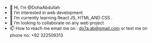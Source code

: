 - 👋 Hi, I’m @DohaAbdullah
- 👀 I’m interested in web development 
- 🌱 I’m currently learning React JS, HTML,AND CSS .
- 💞️ I’m looking to collaborate on any web project
- 📫 How to reach me email me on : do7a.ab@gmail.com or text me on phone no: +92 322509313 

<!---
DohaAbdullah/DohaAbdullah is a ✨ special ✨ repository because its `README.md` (this file) appears on your GitHub profile.
You can click the Preview link to take a look at your changes.
--->
